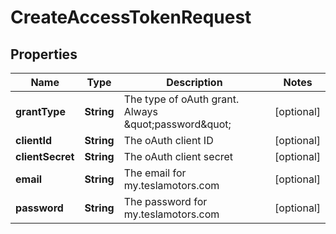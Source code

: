 
# CreateAccessTokenRequest

## Properties
Name | Type | Description | Notes
------------ | ------------- | ------------- | -------------
**grantType** | **String** | The type of oAuth grant. Always \&quot;password\&quot; |  [optional]
**clientId** | **String** | The oAuth client ID |  [optional]
**clientSecret** | **String** | The oAuth client secret |  [optional]
**email** | **String** | The email for my.teslamotors.com |  [optional]
**password** | **String** | The password for my.teslamotors.com |  [optional]



